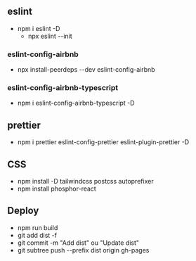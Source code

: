 ## eslint
- npm i eslint -D
  - npx eslint --init

### eslint-config-airbnb
- npx install-peerdeps --dev eslint-config-airbnb

### eslint-config-airbnb-typescript
- npm i eslint-config-airbnb-typescript -D

## prettier
- npm i prettier eslint-config-prettier eslint-plugin-prettier -D

<!-- CSS -->
## CSS
  - npm install -D tailwindcss postcss autoprefixer
  - npm install phosphor-react
<!-- // CSS -->

<!-- React -->
<!-- // React -->

<!-- Deploy -->
## Deploy
  - npm run build
  - git add dist -f
  - git commit -m "Add dist" ou "Update dist"
  - git subtree push --prefix dist origin gh-pages
<!-- //Deploy -->